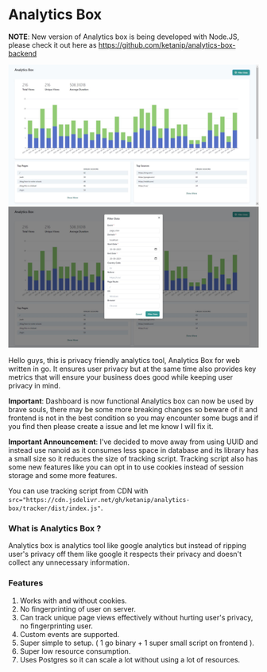# Analytics Box

**NOTE**: New version of Analytics box is being developed with Node.JS, please check it out here as https://github.com/ketanip/analytics-box-backend

![](./assets/c/1.jpg)
![](./assets/c/2.jpg)

Hello guys, this is privacy friendly analytics tool, Analytics Box for web written in go. It ensures user privacy but at the same time also provides key metrics that will ensure your business does good while keeping user privacy in mind.

**Important**: Dashboard is now functional Analytics box can now be used by brave souls, there may be some more breaking changes so beware of it and frontend is not in the best condition so you may 
encounter some bugs and if you find then please create a issue and let me know I will fix it.

**Important Announcement**: 
I've decided to move away from using UUID and instead use nanoid as it consumes less space in database and its library has a small size so it reduces the size of tracking script. Tracking script also has some new features like you can opt in to use cookies instead of session storage and some more features.

You can use tracking script from CDN with `src="https://cdn.jsdelivr.net/gh/ketanip/analytics-box/tracker/dist/index.js"`.

### What is Analytics Box ?

Analytics box is analytics tool like google analytics but instead of ripping user's privacy off them like google it respects their privacy and doesn't collect any unnecessary information.

### Features
1. Works with and without cookies.
2. No fingerprinting of user on server.
3. Can track unique page views effectively without hurting user's privacy, no fingerprinting user.
4. Custom events are supported.
5. Super simple to setup. ( 1 go binary + 1 super small script on frontend ).
6. Super low resource consumption.
7. Uses Postgres so it can scale a lot without using a lot of resources.
